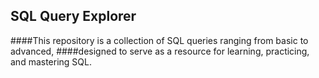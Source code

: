 ## SQL Query Explorer

####This repository is a collection of SQL queries ranging from basic to advanced, 
####designed to serve as a resource for learning, practicing, and mastering SQL.
